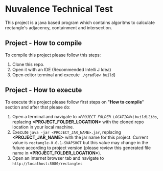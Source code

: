 # Nuvalence Technical Test
This project is a java based program which contains algoritms to calculate rectangle's adjacency, containment and intersection.

## Project - How to compile
To compile this project please follow this steps:
1. Clone this repo.
2. Open it with an IDE (Recommended Intelli J Idea)
3. Open editor terminal and execute `./gradlew build`}

## Project - How to execute
To execute this project please follow first steps on "**How to compile**" section and after that please do:
1. Open a terminal and navigate to *`<PROJECT_FOLDER_LOCATION>\build\libs`*, replacing **<PROJECT_FOLDER_LOCATION>** with the cloned repo location in your local machine.
2. Execute `java -jar <PROJECT_JAR_NAME>.jar`, replacing **<PROJECT_JAR_NAME>** with the jar name for this project. Current value is `rectangle-0.0.1-SNAPSHOT` but this value may change in the future according to project version (please review this generated file name in **<PROJECT_FOLDER_LOCATION>**).
3. Open an internet browser tab and navigate to `http://localhost:8080/rectangles`
